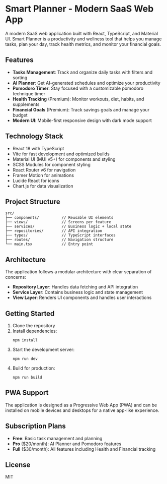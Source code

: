 # Smart Planner - Modern SaaS Web App

A modern SaaS web application built with React, TypeScript, and Material UI. Smart Planner is a productivity and wellness tool that helps you manage tasks, plan your day, track health metrics, and monitor your financial goals.

## Features

- **Tasks Management**: Track and organize daily tasks with filters and sorting
- **AI Planner**: Get AI-generated schedules and optimize your productivity
- **Pomodoro Timer**: Stay focused with a customizable pomodoro technique timer
- **Health Tracking** (Premium): Monitor workouts, diet, habits, and supplements
- **Financial Goals** (Premium): Track savings goals and manage your budget
- **Modern UI**: Mobile-first responsive design with dark mode support

## Technology Stack

- React 18 with TypeScript
- Vite for fast development and optimized builds
- Material UI (MUI v5+) for components and styling
- SCSS Modules for component styling
- React Router v6 for navigation
- Framer Motion for animations
- Lucide React for icons
- Chart.js for data visualization

## Project Structure

```
src/
├── components/          // Reusable UI elements
├── views/               // Screens per feature
├── services/            // Business logic + local state
├── repositories/        // API integration
├── types/               // TypeScript interfaces
├── routes/              // Navigation structure
└── main.tsx             // Entry point
```

## Architecture

The application follows a modular architecture with clear separation of concerns:

- **Repository Layer**: Handles data fetching and API integration
- **Service Layer**: Contains business logic and state management
- **View Layer**: Renders UI components and handles user interactions

## Getting Started

1. Clone the repository
2. Install dependencies:
   ```
   npm install
   ```
3. Start the development server:
   ```
   npm run dev
   ```
4. Build for production:
   ```
   npm run build
   ```

## PWA Support

The application is designed as a Progressive Web App (PWA) and can be installed on mobile devices and desktops for a native app-like experience.

## Subscription Plans

- **Free**: Basic task management and planning
- **Pro** ($20/month): AI Planner and Pomodoro features
- **Full** ($30/month): All features including Health and Financial tracking

## License

MIT
